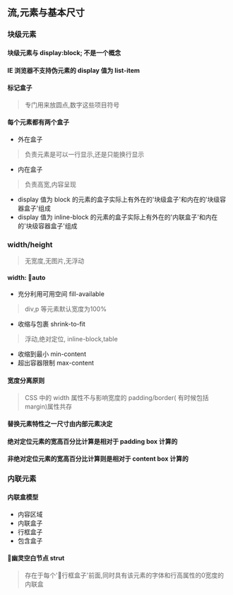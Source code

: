 ## 流,元素与基本尺寸

### 块级元素

#### 块级元素与 display:block; 不是一个概念

#### IE 浏览器不支持伪元素的 display 值为 list-item

#### 标记盒子

> 专门用来放圆点,数字这些项目符号

#### 每个元素都有两个盒子

- 外在盒子
>负责元素是可以一行显示,还是只能换行显示
- 内在盒子
> 负责高宽,内容呈现


-  display 值为 block 的元素的盒子实际上有外在的'块级盒子'和内在的'块级容器盒子'组成
-  display 值为 inline-block 的元素的盒子实际上有外在的'内联盒子'和内在的'块级容器盒子'组成

### width/height

> 无宽度,无图片,无浮动

#### width: auto

- 充分利用可用空间 fill-available
> div,p 等元素默认宽度为100%
- 收缩与包裹 shrink-to-fit
> 浮动,绝对定位, inline-block,table
- 收缩到最小 min-content
- 超出容器限制 max-content

#### 宽度分离原则

> CSS 中的 width 属性不与影响宽度的 padding/border( 有时候包括 margin)属性共存

#### 替换元素特性之一尺寸由内部元素决定

#### 绝对定位元素的宽高百分比计算是相对于 padding box 计算的

#### 非绝对定位元素的宽高百分比计算则是相对于 content box 计算的

### 内联元素

#### 内联盒模型

- 内容区域
- 内联盒子
- 行框盒子
- 包含盒子

#### 幽灵空白节点 strut
> 存在于每个'行框盒子'前面,同时具有该元素的字体和行高属性的0宽度的内联盒